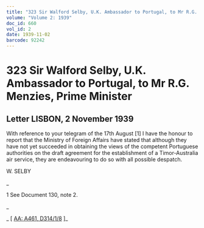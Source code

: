 ```yaml
---
title: "323 Sir Walford Selby, U.K. Ambassador to Portugal, to Mr R.G. Menzies, Prime Minister"
volume: "Volume 2: 1939"
doc_id: 660
vol_id: 2
date: 1939-11-02
barcode: 92242
---
```


# 323 Sir Walford Selby, U.K. Ambassador to Portugal, to Mr R.G. Menzies, Prime Minister

## Letter LISBON, 2 November 1939

With reference to your telegram of the 17th August [1] I have the honour to report that the Ministry of Foreign Affairs have stated that although they have not yet succeeded in obtaining the views of the competent Portuguese authorities on the draft agreement for the establishment of a Timor-Australia air service, they are endeavouring to do so with all possible despatch.

W. SELBY 

_

1 See Document 130, note 2.

_

_ [ [AA: A461, D314/1/8](http://www.naa.gov.au/cgi-bin/Search?O=I&Number=92242) ]_
